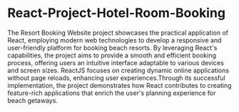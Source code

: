 # React-Project-Hotel-Room-Booking

The Resort Booking Website project showcases the practical application of React, employing modern web technologies to develop a responsive and user-friendly platform for booking beach resorts. By leveraging React's capabilities, the project aims to provide a smooth and efficient booking process, offering users an intuitive interface adaptable to various devices and screen sizes. ReactJS focuses on creating dynamic online applications without page reloads, enhancing user experiences.Through its successful implementation, the project demonstrates how React contributes to creating feature-rich applications that enrich the user's planning experience for beach getaways.
